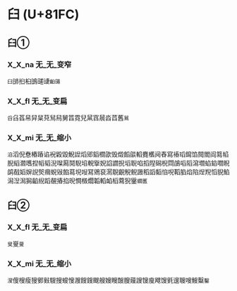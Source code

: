 # 臼 (U+81FC)

## 臼①

### X_X_na 无_无_变窄
`臼`䑔㧮桕䳎䑘䑖`齨䑗`

### X_X_fl 无_无_变扁
`舀`臽萏帠舁䊆萖舃舄舅䈱霓兒䑕窞䢅㳫蓞舊`䳔`

### X_X_mi 无_无_缩小 
`淊`滔倪憃樁蹖谄䘽毇毀鯢䛼熖郳䤾櫩欿毁燬饀燄輡麑欍阋舂寫䄝瑫䥱馅䦧閻阎䉣㡊腉縚㶄嚿揑幍韬淣㘀㕐鬩䮘埳輗㩓婗諂讇掜塪聣啗搯隉磶棿閰鵮㗖䧟瀉壛蜭錎嚪睨鹐㦼嫍㜒誽㷺㿕蜺㪒餡蕮堄㖬冩鶂裒㵼鶃齯觬鲵譭稻謟䵚惂唲鞱䐄焰陷㷐䍲慆貎䱤潟湼澙獡䶟䋩蹈䚎摏掐晲㦦檓爓韜轁䘓槄藛猊䥣`䌪匶`

## 臼②

### X_X_fl 无_无_变扁
`叟`㟬`蓃`

### X_X_mi 无_无_缩小
`溲`傁㮴瘦獀鄋㪢騪搜螋㥰㵻餿鎪颼艘嫂瞍醙膄䕅謏锼廋飕馊㲣遚䏂嗖䱸糳`鑿`